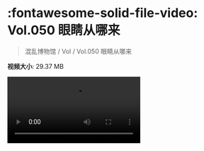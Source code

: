 # :fontawesome-solid-file-video: Vol.050 眼睛从哪来

> 混乱博物馆 / Vol / Vol.050 眼睛从哪来

**视频大小**: 29.37 MB

<div class="video"><video src="https://file.hsyhx.top/archive/混乱博物馆/Vol/050.mp4" controls preload>🤔 您的浏览器不支持 video 标签</video></div>